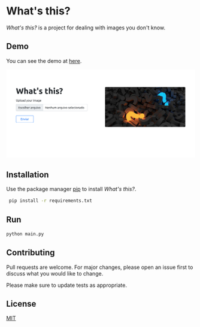 # What's this?

*What's this?* is a project for dealing with images you don't know.

## Demo

You can see the demo at [here](https://aqueous-island-14478.herokuapp.com/).

<img src="demo.png" target="_blank" alt="demo imagem">

## Installation

Use the package manager [pip](https://pip.pypa.io/en/stable/) to install *What's this?*.

```bash
 pip install -r requirements.txt
```

## Run

```bash
python main.py
```

## Contributing
Pull requests are welcome. For major changes, please open an issue first to discuss what you would like to change.

Please make sure to update tests as appropriate.

## License
[MIT](https://choosealicense.com/licenses/mit/)